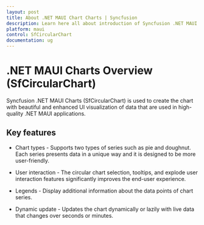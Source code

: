 ```yaml
---
layout: post
title: About .NET MAUI Chart Charts | Syncfusion
description: Learn here all about introduction of Syncfusion .NET MAUI Chart(SfCircularChart) control with key features and more.
platform: maui
control: SfCircularChart
documentation: ug
---
```


# .NET MAUI Charts Overview (SfCircularChart)

Syncfusion .NET MAUI Charts (SfCircularChart) is used to create the chart with beautiful and enhanced UI visualization of data that are used in high-quality .NET MAUI applications.

## Key features

* Chart types - Supports two types of series such as pie and doughnut. Each series presents data in a unique way and it is designed to be more user-friendly.

* User interaction - The circular chart selection, tooltips, and explode user interaction features significantly improves the end-user experience.

* Legends - Display additional information about the data points of chart series.

* Dynamic update - Updates the chart dynamically or lazily with live data that changes over seconds or minutes.

